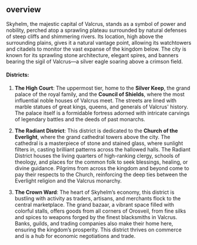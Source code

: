 ## overview
 
 Skyhelm, the majestic capital of Valcrus, stands as a symbol of power and nobility, perched atop a sprawling plateau surrounded by natural defenses of steep cliffs and shimmering rivers. Its location, high above the surrounding plains, gives it a natural vantage point, allowing its watchtowers and citadels to monitor the vast expanse of the kingdom below. The city is known for its sprawling stone architecture, elegant spires, and banners bearing the sigil of Valcrus—a silver eagle soaring above a crimson field.
#### Districts:

1. **The High Court**: The uppermost tier, home to the **Silver Keep**, the grand palace of the royal family, and the **Council of Shields**, where the most influential noble houses of Valcrus meet. The streets are lined with marble statues of great kings, queens, and generals of Valcrus' history. The palace itself is a formidable fortress adorned with intricate carvings of legendary battles and the deeds of past monarchs.

2. **The Radiant District**: This district is dedicated to the **Church of the Everlight**, where the grand cathedral towers above the city. The cathedral is a masterpiece of stone and stained glass, where sunlight filters in, casting brilliant patterns across the hallowed halls. The Radiant District houses the living quarters of high-ranking clergy, schools of theology, and places for the common folk to seek blessings, healing, or divine guidance. Pilgrims from across the kingdom and beyond come to pay their respects to the Church, reinforcing the deep ties between the Everlight religion and the Valcrus monarchy.

3. **The Crown Ward**: The heart of Skyhelm’s economy, this district is bustling with activity as traders, artisans, and merchants flock to the central marketplace. The grand bazaar, a vibrant space filled with colorful stalls, offers goods from all corners of Orosveil, from fine silks and spices to weapons forged by the finest blacksmiths in Valcrus. Banks, guilds, and trading companies also make their home here, ensuring the kingdom’s prosperity. This district thrives on commerce and is a hub for economic negotiations and trade.